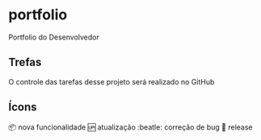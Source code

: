 # portfolio

Portfolio do Desenvolvedor

## Trefas

O controle das tarefas desse projeto será realizado no GitHub

## Ícons

:package: nova funcionalidade
:up: atualização
:beatle: correção de bug
:checkered_flag: release
